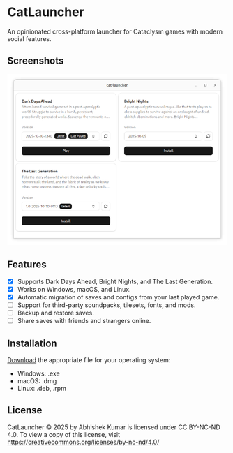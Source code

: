 # CatLauncher

An opinionated cross-platform launcher for Cataclysm games with modern social features.

## Screenshots

![Main Screen](/screenshots/main-screen.png?raw=true "Main Screen")

## Features

- [x] Supports Dark Days Ahead, Bright Nights, and The Last Generation.
- [x] Works on Windows, macOS, and Linux.
- [x] Automatic migration of saves and configs from your last played game.
- [ ] Support for third-party soundpacks, tilesets, fonts, and mods.
- [ ] Backup and restore saves.
- [ ] Share saves with friends and strangers online.

## Installation

[Download](https://github.com/abhi-kr-2100/CatLauncher/releases/latest) the appropriate file for your operating system:

- Windows: .exe
- macOS: .dmg
- Linux: .deb, .rpm

## License

CatLauncher © 2025 by Abhishek Kumar is licensed under CC BY-NC-ND 4.0. To view a copy of this license, visit https://creativecommons.org/licenses/by-nc-nd/4.0/
